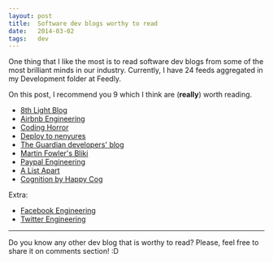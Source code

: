 ```yaml
---
layout: post
title:  Software dev blogs worthy to read
date:   2014-03-02
tags:   dev
---
```


One thing that I like the most is to read software dev blogs from some of the most brilliant minds in our industry. Currently, I have 24 feeds aggregated in my Development folder at Feedly.

On this post, I recommend you 9 which I think are (**really**) worth reading.

* [8th Light Blog](http://blog.8thlight.com)
* [Airbnb Engineering](http://nerds.airbnb.com)
* [Coding Horror](http://blog.codinghorror.com)
* [Deploy to nenyures](http://deploytonenyures.blogspot.com.es)
* [The Guardian developers' blog](http://www.theguardian.com/info/developer-blog)
* [Martin Fowler's Bliki](http://martinfowler.com/bliki/)
* [Paypal Engineering](http://www.paypal-engineering.com)
* [A List Apart](http://alistapart.com)
* [Cognition by Happy Cog](http://cognition.happycog.com)

Extra:

* [Facebook Engineering](https://code.facebook.com/posts/)
* [Twitter Engineering](https://engineering.twitter.com)

* * *

Do you know any other dev blog that is worthy to read? Please, feel free to share it on comments section! :D
